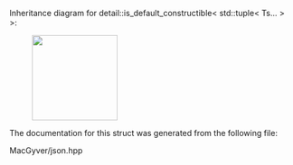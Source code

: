 <div id="structdetail_1_1is__default__constructible_3_01std_1_1tuple_3_01_ts_8_8_8_01_4_01_4">

</div>

<span id="structdetail_1_1is__default__constructible_3_01std_1_1tuple_3_01_ts_8_8_8_01_4_01_4"
label="structdetail_1_1is__default__constructible_3_01std_1_1tuple_3_01_ts_8_8_8_01_4_01_4"></span>
Inheritance diagram for detail::is_default_constructible$<$
std::tuple$<$ Ts... $>$ $>$:

<figure>
<div class="center">
<img
src="structdetail_1_1is__default__constructible_3_01std_1_1tuple_3_01_ts_8_8_8_01_4_01_4"
style="height:4cm" />
</div>
</figure>

The documentation for this struct was generated from the following file:

<div class="DoxyCompactItemize">

MacGyver/json.hpp

</div>
